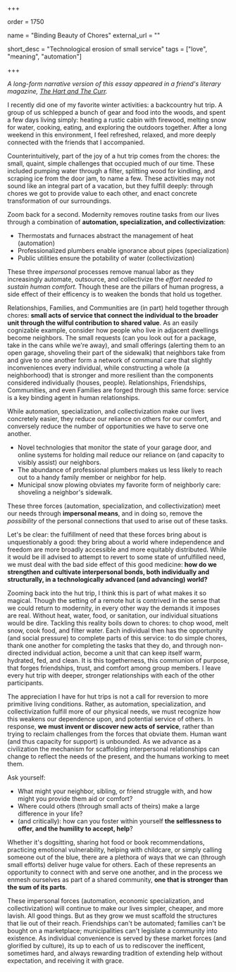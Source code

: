 +++

order = 1750

name = "Binding Beauty of Chores"
external_url = ""

short_desc = "Technological erosion of small service"
tags = ["love", "meaning", "automation"]

+++

*A long-form narrative version of this essay appeared in a friend's literary magazine, [The Hart and The Curr](https://www.thehartandthecur.com/binding-beauty-of-chores).*

I recently did one of my favorite winter activities: a backcountry hut trip. A group of us schlepped a bunch of gear and food into the woods, and spent a few days living simply: heating a rustic cabin with firewood, melting snow for water, cooking, eating, and exploring the outdoors together. After a long weekend in this environment, I feel refreshed, relaxed, and more deeply connected with the friends that I accompanied.

Counterintuitively, part of the joy of a hut trip comes from the chores: the small, quaint, simple challenges that occupied much of our time. These included pumping water through a filter, splitting wood for kindling, and scraping ice from the door jam, to name a few. These activities may not sound like an integral part of a vacation, but they fulfill deeply: through chores we got to provide value to each other, and enact concrete transformation of our surroundings.

Zoom back for a second. Modernity removes routine tasks from our lives through a combination of **automation, specialization, and collectivization**:

- Thermostats and furnaces abstract the management of heat (automation)
- Professionalized plumbers enable ignorance about pipes (specialization)
- Public utilities ensure the potability of water (collectivization)

These three *impersonal* processes remove manual labor as they increasingly automate, outsource, and collectivize the *effort needed to sustain human comfort*. Though these are the pillars of human progress, a side effect of their efficency is to weaken the bonds that hold us together. 

Relationships, Families, and Communities are (in part) held together through chores: **small acts of service that connect the individual to the broader unit through the wilful contribution to shared value**. As an easily cognizable example, consider how people who live in adjacent dwellings become neighbors. The small requests (can you look out for a package, take in the cans while we're away), and small offerings (alerting them to an open garage, shoveling their part of the sidewalk) that neighbors take from and give to one another form a network of communal care that slightly inconveniences every individual, while constructing a whole (a neighborhood) that is stronger and more resilient than the components considered individually (houses, people). Relationships, Friendships, Communities, and even Families are forged through this same force: service is a key binding agent in human relationships.

While automation, specialization, and collectivization make our lives concretely easier, they reduce our reliance on others for our comfort, and conversely reduce the number of opportunities we have to serve one another. 

- Novel technologies that monitor the state of your garage door, and online systems for holding mail reduce our reliance on (and capacity to visibly assist) our neighbors.
- The abundance of professional plumbers makes us less likely to reach out to a handy family member or neighbor for help. 
- Municipal snow plowing obviates my favorite form of neighborly care: shoveling a neighbor's sidewalk.

These three forces (automation, specialization, and collectivization) meet our needs through **impersonal means**, and in doing so, remove the *possibility* of the personal connections that used to arise out of these tasks.

Let's be clear: the fulfillment of need that these forces bring about is unquestionably a good: they bring about a world where independence and freedom are more broadly accessible and more equitably distributed. While it would be ill advised to attempt to revert to some state of unfulfilled need, we must deal with the bad side effect of this good medicine: **how do we strengthen and cultivate interpersonal bonds, both individually and structurally, in a technologically advanced (and advancing) world?**

Zooming back into the hut trip, I think this is part of what makes it so magical. Though the setting of a remote hut is contrived in the sense that we could return to modernity, in every other way the demands it imposes are real. Without heat, water, food, or sanitation, our individual situations would be dire. Tackling this reality boils down to chores: to chop wood, melt snow, cook food, and filter water. Each individual then has the opportunity (and social pressure) to complete parts of this service: to do simple chores, thank one another for completing the tasks that they do, and through non-directed individual action, become a unit that can keep itself warm, hydrated, fed, and clean. It is this togetherness, this communion of purpose, that forges friendships, trust, and comfort among group members. I leave every hut trip with deeper, stronger relationships with each of the other participants.

The appreciation I have for hut trips is not a call for reversion to more primitive living conditions. Rather, as automation, specialization, and collectivization fulfill more of our physical needs, we must recognize how this weakens our dependence upon, and potential service of others. In response, **we must invent or discover new acts of service**, rather than trying to reclaim challenges from the forces that obviate them. Human want (and thus capacity for support) is unbounded. As we advance as a civilization the mechanism for scaffolding interpersonal relationships can change to reflect the needs of the present, and the humans working to meet them.

Ask yourself:

- What might your neighbor, sibling, or friend struggle with, and how might you provide them aid or comfort? 
- Where could others (through small acts of theirs) make a large difference in your life? 
- (and critically): how can you foster within yourself **the selflessness to offer, and the humility to accept, help**?

Whether it's dogsitting, sharing hot food or book recommendations, practicing emotional vulnerability, helping with childcare, or simply calling someone out of the blue, there are a plethora of ways that we can (through small efforts) deliver huge value for others. Each of these represents an opportunity to connect with and serve one another, and in the process we enmesh ourselves as part of a shared community, **one that is stronger than the sum of its parts**.

These impersonal forces (automation, economic specialization, and collectivization) will continue to make our lives simpler, cheaper, and more lavish. All good things. But as they grow we must scaffold the structures that lie out of their reach. Friendships can't be automated; families can't be bought on a marketplace; municipalities can't legislate a community into existence. As individual convenience is served by these market forces (and glorified by culture), its up to each of us to rediscover the inefficent, sometimes hard, and always rewarding tradition of extending help without expectation, and receiving it with grace.
